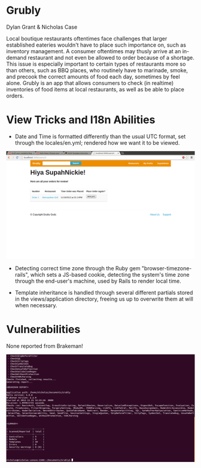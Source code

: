 Grubly
======
Dylan Grant & Nicholas Case

Local boutique restaurants oftentimes face challenges that larger established eateries wouldn't have to place such importance on, such as inventory management. A consumer oftentimes may thusly arrive at an in-demand restaurant and not even be allowed to order because of a shortage. This issue is especially important to certain types of restaurants more so than others, such as BBQ places, who routinely have to marinade, smoke, and precook the correct amounts of food each day, sometimes by feel alone. Grubly is an app that allows consumers to check (in realtime) inventories of food items at local restaurants, as well as be able to place orders.

View Tricks and I18n Abilities
==============================

- Date and Time is formatted differently than the usual UTC format, set through the locales/en.yml; rendered how we want it to be viewed.

![Screencap](/public/images/screenshot2.png "Screencap of Rendered View")

- Detecting correct time zone through the Ruby gem "browser-timezone-rails", which sets a JS-based cookie, detecting the system's time zone through the end-user's machine, used by Rails to render local time.

- Template inheritance is handled through several different partials stored in the views/application directory, freeing us up to overwrite them at will when necessary.

Vulnerabilities
===============

None reported from Brakeman!

![Screencap](/public/images/brakemanreport.png "Screencap of Brakeman Report")
